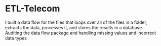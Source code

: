 # ETL-Telecom
I built a data flow for the files that loops over all of the files in a folder, extracts the data, processes it, and stores the results in a database. Auditing the data flow package and handling missing values and incorrect data types 
